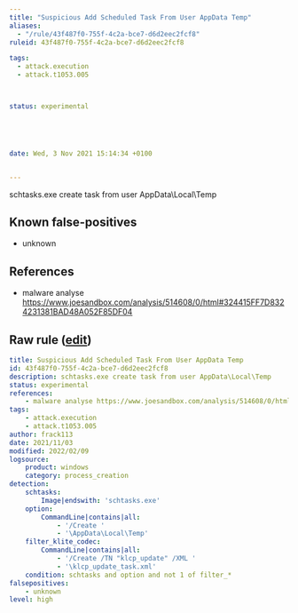 ```yaml
---
title: "Suspicious Add Scheduled Task From User AppData Temp"
aliases:
  - "/rule/43f487f0-755f-4c2a-bce7-d6d2eec2fcf8"
ruleid: 43f487f0-755f-4c2a-bce7-d6d2eec2fcf8

tags:
  - attack.execution
  - attack.t1053.005



status: experimental





date: Wed, 3 Nov 2021 15:14:34 +0100


---
```


schtasks.exe create task from user AppData\Local\Temp

<!--more-->


## Known false-positives

* unknown



## References

* malware analyse https://www.joesandbox.com/analysis/514608/0/html#324415FF7D8324231381BAD48A052F85DF04


## Raw rule ([edit](https://github.com/SigmaHQ/sigma/edit/master/rules/windows/process_creation/proc_creation_win_susp_schtasks_user_temp.yml))
```yaml
title: Suspicious Add Scheduled Task From User AppData Temp 
id: 43f487f0-755f-4c2a-bce7-d6d2eec2fcf8
description: schtasks.exe create task from user AppData\Local\Temp
status: experimental
references:
    - malware analyse https://www.joesandbox.com/analysis/514608/0/html#324415FF7D8324231381BAD48A052F85DF04
tags:
    - attack.execution
    - attack.t1053.005 
author: frack113
date: 2021/11/03
modified: 2022/02/09
logsource:
    product: windows
    category: process_creation
detection:
    schtasks:
        Image|endswith: 'schtasks.exe'
    option:
        CommandLine|contains|all:
            - '/Create '
            - '\AppData\Local\Temp'
    filter_klite_codec:
        CommandLine|contains|all:
            - '/Create /TN "klcp_update" /XML '
            - '\klcp_update_task.xml'
    condition: schtasks and option and not 1 of filter_*
falsepositives:
    - unknown
level: high

```
